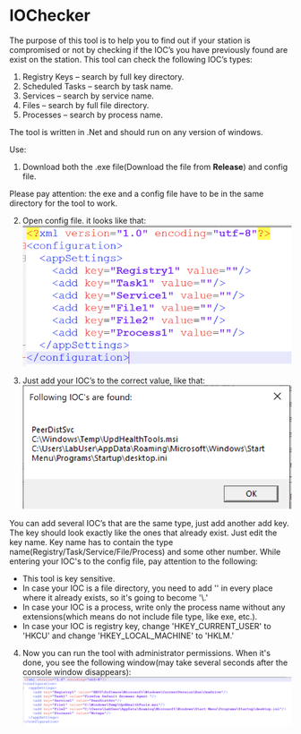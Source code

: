 # IOChecker

The purpose of this tool is to help you to find out if your station is compromised or not by checking if the IOC’s you have previously found are exist on the station. This tool can check the following IOC’s types:
1.	Registry Keys – search by full key directory. 
2.	Scheduled Tasks – search by task name.
3.	Services – search by service name.
4.	Files – search by full file directory. 
5.	Processes – search by process name.

The tool is written in .Net and should run on any version of windows.

Use:

1.	Download both the .exe file(Download the file from **Release**) and config file.

Please pay attention: the exe and a config file have to be in the same directory for the tool to work.

2.	Open config file. it looks like that:<br/>
![Pic 1](https://github.com/genzsecurity/IOChecker/blob/17da785c5c070b0580f50a4927be9c512ff0c8a6/2.png)

3.	Just add your IOC’s to the correct value, like that:
![Pic 2](https://github.com/genzsecurity/IOChecker/blob/17da785c5c070b0580f50a4927be9c512ff0c8a6/1.png)

You can add several IOC’s that are the same type, just add another add key. The key should look exactly like the ones that already exist. Just edit the key name. Key name has to contain the type name(Registry/Task/Service/File/Process) and some other number.
While entering your IOC's to the config file, pay attention to the following:

* This tool is key sensitive. <br/>
* In case your IOC is a file directory, you need to add '\' in every place where it already exists, so it's going to become '\\.'<br/>
* In case your IOC is a process, write only the process name without any extensions(which means do not include file type, like exe, etc.).<br/>
* In case your IOC is registry key, change 'HKEY_CURRENT_USER' to 'HKCU' and change 'HKEY_LOCAL_MACHINE' to 'HKLM.'<br/>


4.	Now you can run the tool with administrator permissions. When it's done, you see the following window(may take several seconds after the console window disappears):
![Pic 3](https://github.com/genzsecurity/IOChecker/blob/17da785c5c070b0580f50a4927be9c512ff0c8a6/3.png)

